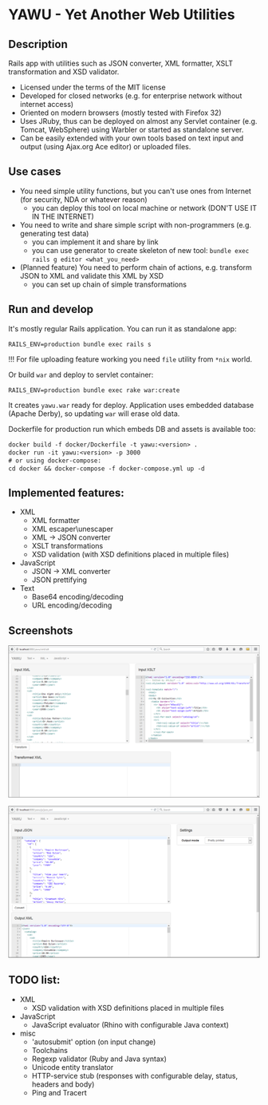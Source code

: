 YAWU - Yet Another Web Utilities
====

Description
---

Rails app with utilities such as JSON converter, XML formatter, XSLT transformation and XSD validator.

* Licensed under the terms of the MIT license
* Developed for closed networks (e.g. for enterprise network without internet access)
* Oriented on modern browsers (mostly tested with Firefox 32)
* Uses JRuby, thus can be deployed on almost any Servlet container (e.g. Tomcat, WebSphere) using Warbler or started as standalone server.
* Can be easily extended with your own tools based on text input and output (using Ajax.org Ace editor) or uploaded files.

Use cases
---

- You need simple utility functions, but you can't use ones from Internet (for security, NDA or whatever reason)
  * you can deploy this tool on local machine or network (DON'T USE IT IN THE INTERNET)
- You need to write and share simple script with non-programmers (e.g. generating test data)
  * you can implement it and share by link
  * you can use generator to create skeleton of new tool: `bundle exec rails g editor <what_you_need>`
- (Planned feature) You need to perform chain of actions, e.g. transform JSON to XML and validate this XML by XSD
  * you can set up chain of simple transformations

Run and develop
---

It's mostly regular Rails application.
You can run it as standalone app:

```
RAILS_ENV=production bundle exec rails s
```

!!! For file uploading feature working you need `file` utility from `*nix` world.

Or build `war` and deploy to servlet container:

```
RAILS_ENV=production bundle exec rake war:create
```

It creates `yawu.war` ready for deploy. Application uses embedded database (Apache Derby), so updating `war` will erase old data.

Dockerfile for production run which embeds DB and assets is available too:
```
docker build -f docker/Dockerfile -t yawu:<version> .
docker run -it yawu:<version> -p 3000
# or using docker-compose:
cd docker && docker-compose -f docker-compose.yml up -d
```

Implemented features:
---

- XML
  * XML formatter
  * XML escaper\unescaper
  * XML -> JSON converter
  * XSLT transformations
  * XSD validation (with XSD definitions placed in multiple files)
- JavaScript
  * JSON -> XML converter
  * JSON prettifying
- Text
  * Base64 encoding/decoding
  * URL encoding/decoding

Screenshots
---
![XSLT transformation](samples/screenshots/xslt.png)

![JSON to XML](samples/screenshots/jsonxml.png)

TODO list:
---

- XML
  * XSD validation with XSD definitions placed in multiple files
- JavaScript
  * JavaScript evaluator (Rhino with configurable Java context)
- misc
  * 'autosubmit' option (on input change)
  * Toolchains
  * Regexp validator (Ruby and Java syntax)
  * Unicode entity translator
  * HTTP-service stub (responses with configurable delay, status, headers and body)
  * Ping and Tracert

